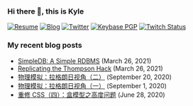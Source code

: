 ### Hi there 👋, this is Kyle

[![Resume](https://img.shields.io/badge/resume-Kaicheng%20Yan-orange&logo=Vercel&logoColor=ffffff)](https://resume.skyward.moe)
[![Blog](https://img.shields.io/badge/blog-Skyward-green?logo=Ghost&logoWidth=10&logoColor=ffffff)](https://skyward.moe)
[![Twitter](https://img.shields.io/badge/dynamic/json?logo=twitter&label=Twitter&labelColor=282c34&suffix=+followers&color=1da1f2&query=%24.data.totalSubs&url=https%3A%2F%2Fapi.spencerwoo.com%2Fsubstats%2F%3Fsource%3Dtwitter%26queryKey%3Dskywardpixel&longCache=true)](https://twitter.com/skywardpixel)
[![Keybase PGP](https://img.shields.io/keybase/pgp/kyleyan?logo=keybase&logoColor=ffffff)](https://keybase.io/kyleyan)
[![Twitch Status](https://img.shields.io/twitch/status/skywardpixel?logo=twitch&logoColor=ffffff)](https://www.twitch.tv/skywardpixel)

### My recent blog posts

* [SimpleDB: A Simple RDBMS](https://skyward.moe/simpledb/) (March 26, 2021)
* [Replicating the Thompson Hack](https://skyward.moe/replicating-the-thompson-hack/) (March 26, 2021)
* [物理模拟：拉格朗日视角（二）](https://skyward.moe/pba-lagrangian-2/) (September 20, 2020)
* [物理模拟：拉格朗日视角（一）](https://skyward.moe/pba-lagrangian-1/) (September 1, 2020)
* [重修 CSS（四）：盒模型之高度问题](https://skyward.moe/css-04-box-model-height/) (June 28, 2020)
